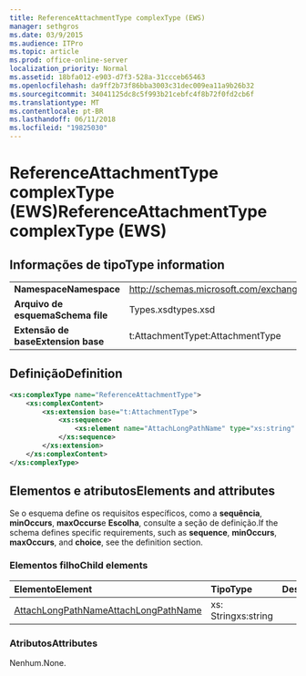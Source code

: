 ```yaml
---
title: ReferenceAttachmentType complexType (EWS)
manager: sethgros
ms.date: 03/9/2015
ms.audience: ITPro
ms.topic: article
ms.prod: office-online-server
localization_priority: Normal
ms.assetid: 18bfa012-e903-d7f3-528a-31ccceb65463
ms.openlocfilehash: da9ff2b73f86bba3003c31dec009ea11a9b26b32
ms.sourcegitcommit: 34041125dc8c5f993b21cebfc4f8b72f0fd2cb6f
ms.translationtype: MT
ms.contentlocale: pt-BR
ms.lasthandoff: 06/11/2018
ms.locfileid: "19825030"
---
```

# <a name="referenceattachmenttype-complextype-ews"></a><span data-ttu-id="a5a6a-102">ReferenceAttachmentType complexType (EWS)</span><span class="sxs-lookup"><span data-stu-id="a5a6a-102">ReferenceAttachmentType complexType (EWS)</span></span>

## <a name="type-information"></a><span data-ttu-id="a5a6a-103">Informações de tipo</span><span class="sxs-lookup"><span data-stu-id="a5a6a-103">Type information</span></span>

|||
|:-----|:-----|
|<span data-ttu-id="a5a6a-104">**Namespace**</span><span class="sxs-lookup"><span data-stu-id="a5a6a-104">**Namespace**</span></span> <br/> |http://schemas.microsoft.com/exchange/services/2006/types  <br/> |
|<span data-ttu-id="a5a6a-105">**Arquivo de esquema**</span><span class="sxs-lookup"><span data-stu-id="a5a6a-105">**Schema file**</span></span> <br/> |<span data-ttu-id="a5a6a-106">Types.xsd</span><span class="sxs-lookup"><span data-stu-id="a5a6a-106">types.xsd</span></span>  <br/> |
|<span data-ttu-id="a5a6a-107">**Extensão de base**</span><span class="sxs-lookup"><span data-stu-id="a5a6a-107">**Extension base**</span></span> <br/> |<span data-ttu-id="a5a6a-108">t:AttachmentType</span><span class="sxs-lookup"><span data-stu-id="a5a6a-108">t:AttachmentType</span></span>  <br/> |
   
## <a name="definition"></a><span data-ttu-id="a5a6a-109">Definição</span><span class="sxs-lookup"><span data-stu-id="a5a6a-109">Definition</span></span>

```XML
<xs:complexType name="ReferenceAttachmentType">
    <xs:complexContent>
        <xs:extension base="t:AttachmentType">
            <xs:sequence>
                <xs:element name="AttachLongPathName" type="xs:string" maxOccurs="1" minOccurs="0"></xs:element>
            </xs:sequence>
        </xs:extension>
    </xs:complexContent>
</xs:complexType>

```

## <a name="elements-and-attributes"></a><span data-ttu-id="a5a6a-110">Elementos e atributos</span><span class="sxs-lookup"><span data-stu-id="a5a6a-110">Elements and attributes</span></span>

<span data-ttu-id="a5a6a-111">Se o esquema define os requisitos específicos, como a **sequência**, **minOccurs**, **maxOccurs**e **Escolha**, consulte a seção de definição.</span><span class="sxs-lookup"><span data-stu-id="a5a6a-111">If the schema defines specific requirements, such as **sequence**, **minOccurs**, **maxOccurs**, and **choice**, see the definition section.</span></span> 
  
### <a name="child-elements"></a><span data-ttu-id="a5a6a-112">Elementos filho</span><span class="sxs-lookup"><span data-stu-id="a5a6a-112">Child elements</span></span>

|<span data-ttu-id="a5a6a-113">**Elemento**</span><span class="sxs-lookup"><span data-stu-id="a5a6a-113">**Element**</span></span>|<span data-ttu-id="a5a6a-114">**Tipo**</span><span class="sxs-lookup"><span data-stu-id="a5a6a-114">**Type**</span></span>|<span data-ttu-id="a5a6a-115">**Descrição**</span><span class="sxs-lookup"><span data-stu-id="a5a6a-115">**Description**</span></span>|
|:-----|:-----|:-----|
|[<span data-ttu-id="a5a6a-116">AttachLongPathName</span><span class="sxs-lookup"><span data-stu-id="a5a6a-116">AttachLongPathName</span></span>](http://msdn.microsoft.com/library/98464422-2c13-8d33-0fe3-b1978f2d5b4a%28Office.15%29.aspx) <br/> |<span data-ttu-id="a5a6a-117">xs: String</span><span class="sxs-lookup"><span data-stu-id="a5a6a-117">xs:string</span></span>  <br/> ||
   
### <a name="attributes"></a><span data-ttu-id="a5a6a-118">Atributos</span><span class="sxs-lookup"><span data-stu-id="a5a6a-118">Attributes</span></span>

<span data-ttu-id="a5a6a-119">Nenhum.</span><span class="sxs-lookup"><span data-stu-id="a5a6a-119">None.</span></span>
  

